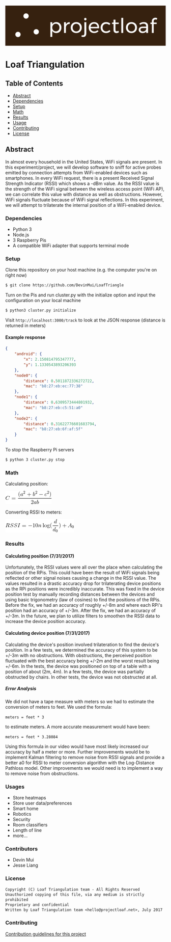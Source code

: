 [![Logo](brownbg.png)](http://www.projectloaf.net)

# Loaf Triangulation

## Table of Contents

* [Abstract](#abstract)
* [Dependencies](#dependencies)
* [Setup](#setup)
* [Math](#math)
* [Results](#results)
* [Usage](#usage)
* [Contributing](#Contributing)
* [License](#license)

## Abstract

In almost every household in the United States, WiFi signals are present. In this experiment/project, we will develop software to sniff for active probes emitted by connection attempts from WiFi-enabled devices such as smartphones. In every WiFi request, there is a present Received Signal Strength Indicator (RSSI) which shows a -dBm value. As the RSSI value is the strength of the WiFi signal between the wireless access point (WiFi AP), we can correlate this value with distance as well as obstructions. However, WiFi signals fluctuate because of WiFi signal reflections. In this experiment, we will attempt to trilaterate the internal position of a WiFi-enabled device.

### Dependencies

* Python 3
* Node.js
* 3 Raspberry Pis
* A compatible WiFi adapter that supports terminal mode

### Setup

Clone this repository on your host machine (e.g. the computer you're on right now)

```bash
$ git clone https://github.com/DevinMui/LoafTriangle
```

Turn on the Pis and run cluster.py with the initialize option and input the configuration on your local machine

```bash
$ python3 cluster.py initialize
```

Visit `http://localhost:3000/track` to look at the JSON response (distance is returned in meters)

#### Example response

```json
{
    "android": {
        "x": 2.150814795347777,
        "y": 1.1330543893206393
    },
    "node0": {
        "distance": 0.5011872336272722,
        "mac": "b8:27:eb:ec:77:38"
    },
    "node1": {
        "distance": 0.6309573444801932,
        "mac": "b8:27:eb:c5:51:a0"
    },
    "node2": {
        "distance": 0.31622776601683794,
        "mac": "b8:27:eb:6f:af:5f"
    }
}
```

To stop the Raspberry Pi servers

```bash
$ python 3 cluster.py stop
```

### Math

Calculating position:

[![The Law of Cosines](lawOfCosines.gif)](lawOfCosines.gif)

Converting RSSI to meters:

[![Log Distance Pathloss Model](logDistancePathlossModel.gif)](logDistancePathlossModel.gif)

### Results

#### Calculating position (7/31/2017)

Unfortunately, the RSSI values were all over the place when calculating the position of the RPis. This could have been the result of WiFi signals being reflected or other signal noises causing a change in the RSSI value. The values resulted in a drastic accuracy drop for trilaterating device positions as the RPi positions were incredibly inaccurate. This was fixed in the device position test by manually recording distances between the devices and using basic trigonometry (law of cosines) to find the positions of the RPis. Before the fix, we had an accuracy of roughly +/-8m and where each RPi's position had an accuracy of +/-3m. After the fix, we had an accuracy of +/-3m. In the future, we plan to utilize filters to smoothen the RSSI data to increase the device position accuracy.

#### Calculating device position (7/31/2017)

Calculating the device's position involved trilateration to find the device's position. In a few tests, we determined the accuracy of this system to be +/-3m with no obstructions. With obstructions, the perceived position fluctuated with the best accuracy being +/-2m and the worst result being +/-6m. In the tests, the device was positioned on top of a table with a position of about (2m, 4m). In a few tests, the device was partially obstructed by chairs. In other tests, the device was not obstructed at all. 

##### Error Analysis

We did not have a tape measure with meters so we had to estimate the conversion of meters to feet. We used the formula:

`meters = feet * 3`

to estimate meters. A more accurate measurement would have been:

`meters = feet * 3.28084`

Using this formula in our video would have most likely increased our accuracy by half a meter or more. Further improvements would be to implement Kalman filtering to remove noise from RSSI signals and provide a better a0 for RSSI to meter conversion algorithm with the Log-Distance Pathloss model. Other improvements we would need is to implement a way to remove noise from obstructions.

### Usages

* Store heatmaps
* Store user data/preferences
* Smart home
* Robotics
* Security
* Room classifiers
* Length of line
* more...

### Contributors

* Devin Mui
* Jesse Liang

### License

```
Copyright (C) Loaf Triangulation team - All Rights Reserved
Unauthorized copying of this file, via any medium is strictly prohibited
Proprietary and confidential
Written by Loaf Triangulation team <hello@projectloaf.net>, July 2017
```

### Contributing

[Contribution guidelines for this project](CONTRIBUTING.md)